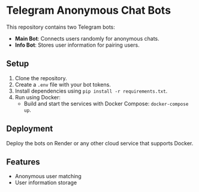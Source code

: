 # Telegram Anonymous Chat Bots

This repository contains two Telegram bots:
- **Main Bot**: Connects users randomly for anonymous chats.
- **Info Bot**: Stores user information for pairing users.

## Setup

1. Clone the repository.
2. Create a `.env` file with your bot tokens.
3. Install dependencies using `pip install -r requirements.txt`.
4. Run using Docker:
   - Build and start the services with Docker Compose: `docker-compose up`.

## Deployment

Deploy the bots on Render or any other cloud service that supports Docker.

## Features

- Anonymous user matching
- User information storage

